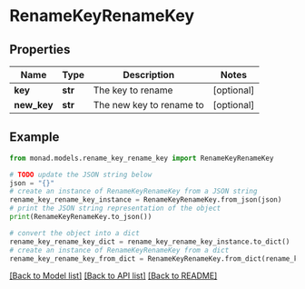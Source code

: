 # RenameKeyRenameKey


## Properties

Name | Type | Description | Notes
------------ | ------------- | ------------- | -------------
**key** | **str** | The key to rename | [optional] 
**new_key** | **str** | The new key to rename to | [optional] 

## Example

```python
from monad.models.rename_key_rename_key import RenameKeyRenameKey

# TODO update the JSON string below
json = "{}"
# create an instance of RenameKeyRenameKey from a JSON string
rename_key_rename_key_instance = RenameKeyRenameKey.from_json(json)
# print the JSON string representation of the object
print(RenameKeyRenameKey.to_json())

# convert the object into a dict
rename_key_rename_key_dict = rename_key_rename_key_instance.to_dict()
# create an instance of RenameKeyRenameKey from a dict
rename_key_rename_key_from_dict = RenameKeyRenameKey.from_dict(rename_key_rename_key_dict)
```
[[Back to Model list]](../README.md#documentation-for-models) [[Back to API list]](../README.md#documentation-for-api-endpoints) [[Back to README]](../README.md)



